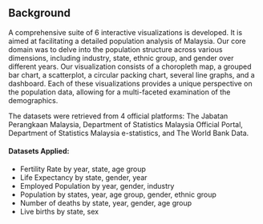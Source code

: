 ## Background
A comprehensive suite of 6 interactive visualizations is developed. It is aimed at facilitating a detailed population analysis of Malaysia. Our core domain was to delve into the population structure across various dimensions, including industry, state, ethnic group, and gender over different years. Our visualization consists of a choropleth map, a grouped bar chart, a scatterplot, a circular packing chart, several line graphs, and a dashboard. Each of these visualizations provides a unique perspective on the population data, allowing for a multi-faceted examination of the demographics.

The datasets were retrieved from 4 official platforms: The Jabatan Perangkaan Malaysia, Department of Statistics Malaysia Official Portal, Department of Statistics Malaysia e-statistics, and The World Bank Data.

#### Datasets Applied:
- Fertility Rate by year, state, age group
- Life Expectancy by state, gender, year
- Employed Population by year, gender, industry
- Population by states, year, age group, gender, ethnic group
- Number of deaths by state, year, gender, age group
- Live births by state, sex
